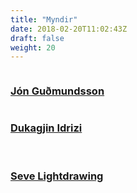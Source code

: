 ```yaml
---
title: "Myndir"
date: 2018-02-20T11:02:43Z
draft: false
weight: 20
---
```



<div class="row">
<div class="column">
<h3><a href="https://www.jongudmundsson.com/">Jón Guðmundsson</a></h3>
<!-- {{< gallery dir="/images/gallery/nonni" />}}-->
<div class="gallery cf">
	<div><img src="/images/gallery/nonni/Bent leg straddle.jpg" alt></div>
	<div><img src="/images/gallery/nonni/Full position.jpg" alt></div>
	<div><img src="/images/gallery/nonni/Straddle.jpg" alt></div>
	<div><img src="/images/gallery/nonni/Twisty shape.jpg" alt></div>
</div>
</div>

<div class="column">
<h3><a href="https://www.facebook.com/dukagjinfilm/">Dukagjin Idrizi</a></h3>
<!-- {{< gallery dir="/images/gallery/duki" />}}
<div id="slider">
  <figure>
	<img src="/images/gallery/duki/61868559_641591489648394_3290935243640406016_n.jpg" alt>
	<img src="/images/gallery/duki/DSC00623.jpg" alt>
	<img src="/images/gallery/duki/DSC09905.jpg" alt>
	<img src="/images/gallery/duki/DSC09927.jpg" alt>
  </figure>
</div>-->
</div>
</div>

<br>

<div class="row">
<div class="column">
<h3><a href="https://www.facebook.com/sevelightdrawing/">Seve Lightdrawing</a></h3>
<!-- {{< gallery dir="/images/gallery/seve" />}} {{< load-photoswipe >}}
<div id="slider">
  <figure>
	<img src="/images/gallery/seve/Cane one arm color.JPG" alt>
	<img src="/images/gallery/seve/Cane one arm.JPG" alt>
	<img src="/images/gallery/seve/Push Harder - Conditionning 9.JPG" alt>
	<img src="/images/gallery/seve/Spotted figa by Mikael.JPG" alt>
	<img src="/images/gallery/seve/Tuck spot by Mikael.JPG" alt>
  </figure>
</div>-->
</div>
</div>